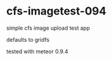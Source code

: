 cfs-imagetest-094
==================

simple cfs image upload test app 

defaults to gridfs

tested with meteor 0.9.4
